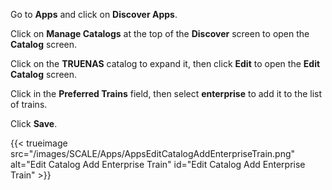 &NewLine;

Go to **Apps** and click on **Discover Apps**.

Click on **Manage Catalogs** at the top of the **Discover** screen to open the **Catalog** screen. 

Click on the **TRUENAS** catalog to expand it, then click **Edit** to open the **Edit Catalog** screen.

Click in the **Preferred Trains** field, then select **enterprise** to add it to the list of trains.

Click **Save**.

{{< trueimage src="/images/SCALE/Apps/AppsEditCatalogAddEnterpriseTrain.png" alt="Edit Catalog Add Enterprise Train" id="Edit Catalog Add Enterprise Train" >}}
